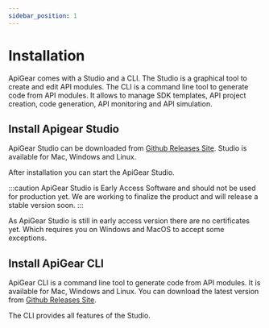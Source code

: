 ```yaml
---
sidebar_position: 1
---
```


# Installation

ApiGear comes with a Studio and a CLI. The Studio is a graphical tool to create and edit API modules. The CLI is a command line tool to generate code from API modules. It allows to manage SDK templates, API project creation, code generation, API monitoring and API simulation.

## Install Apigear Studio

ApiGear Studio can be downloaded from [Github Releases Site](https://github.com/apigear-io/studio-releases/releases). Studio is available for Mac, Windows and Linux.

After installation you can start the ApiGear Studio.

:::caution
ApiGear Studio is Early Access Software and should not be used for production yet. We are working to finalize the product and will release a stable version soon.
:::

As ApiGear Studio is still in early access version there are no certificates yet. Which requires you on Windows and MacOS to accept some exceptions.

## Install ApiGear CLI

ApiGear CLI is a command line tool to generate code from API modules. It is available for Mac, Windows and Linux. You can download the latest version from [Github Releases Site](https://github.com/apigear-io/cli-releases/releases).

The CLI provides all features of the Studio.